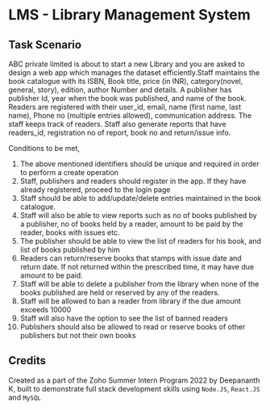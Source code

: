 # LMS - Library Management System


## Task Scenario
ABC private limited is about to start a new Library and you are asked to design a web app which manages the dataset efficiently.Staff maintains the book catalogue with its ISBN, Book title, price (in INR), category(novel, general, story), edition, author Number and details. A publisher has publisher Id, year when the book was published, and name of the book. Readers are registered with their user_id, email, name (first name, last name), Phone no (multiple entries allowed), communication address. The staff keeps track of readers. Staff also generate reports that have readers_id, registration no of report, book no and return/issue info. 

Conditions to be met,
1. The above mentioned identifiers should be unique and required in order to perform a create operation
2. Staff, publishers and readers should register in the app. If they have already registered, proceed to the login page
3. Staff should be able to add/update/delete entries maintained in the book catalogue.
4. Staff will also be able to view reports such as no of books published by a publisher, no of books held by a reader, amount to be paid by the reader, books with issues etc.
5. The publisher should be able to view the list of readers for his book, and list of books published by him
6. Readers can return/reserve books that stamps with issue date and return date. If not returned within the prescribed time, it may have due amount to be paid.
7. Staff will be able to delete a publisher from the library when none of the books published are held or reserved by any of the readers.
8. Staff will be allowed to ban a reader from library if the due amount exceeds 10000
9. Staff will also have the option to see the list of banned readers
10. Publishers should also be allowed to read or reserve books of other publishers but not their own books

## Credits

Created as a part of the Zoho Summer Intern Program 2022 by Deepananth K, built to demonstrate full stack development skills using `Node.JS`, `React.JS` and `MySQL`